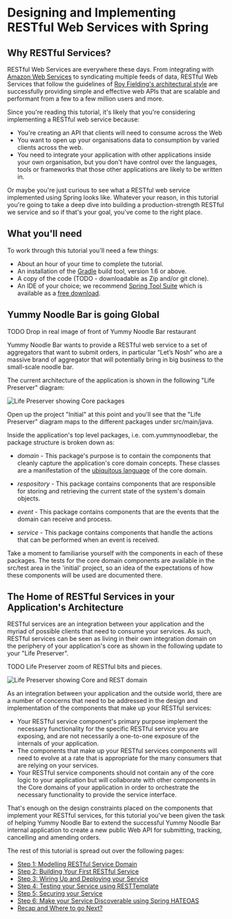 
# Designing and Implementing RESTful Web Services with Spring

## Why RESTful Services?

RESTful Web Services are everywhere these days. From integrating with [Amazon Web Services](http://aws.amazon.com) to syndicating multiple feeds of data, RESTful Web Services that follow the guidelines of [Roy Fielding's architectural style](http://www.ics.uci.edu/~fielding/pubs/dissertation/top.htm) are successfully providing simple and effective web APIs that are scalable and performant from a few to a few million users and more.

Since you're reading this tutorial, it's likely that you're considering implementing a RESTful web service because:

* You're creating an API that clients will need to consume across the Web
* You want to open up your organisations data to consumption by varied clients across the web.
* You need to integrate your application with other applications inside your own organisation, but you don't have control over the languages, tools or frameworks that those other applications are likely to be written in.

Or maybe you're just curious to see what a RESTful web service implemented using Spring looks like. Whatever your reason, in this tutorial you're going to take a deep dive into building a production-strength RESTful we service and so if that's your goal, you've come to the right place. 

## What you'll need

To work through this tutorial you'll need a few things:

* About an hour of your time to complete the tutorial.
* An installation of the [Gradle](http://www.gradle.org) build tool, version 1.6 or above.
* A copy of the code (TODO - downloadable as Zip and/or git clone).
* An IDE of your choice; we recommend [Spring Tool Suite](http://www.springsource.org/sts) which is available as a [free download](http://www.springsource.org/sts).

## Yummy Noodle Bar is going Global
TODO Drop in real image of front of Yummy Noodle Bar restaurant

Yummy Noodle Bar wants to provide a RESTful web service to a set of aggregators that want to submit orders, in particular “Let’s Nosh” who are a massive brand of aggregator that will potentially bring in big business to the small-scale noodle bar.

The current architecture of the application is shown in the following "Life Preserver" diagram:

![Life Preserver showing Core packages](../images/life-preserver-initial.png)

Open up the project "Initial" at this point and you'll see that the "Life Preserver" diagram maps to the different packages under src/main/java. 

Inside the application's top level packages, i.e. com.yummynoodlebar, the package structure is broken down as:

* *domain* - This package's purpose is to contain the components that cleanly capture the application's core domain concepts. These classes are a manifestation of the [ubiquitous language](http://martinfowler.com/bliki/UbiquitousLanguage.html) of the core domain.

* *respository* - This package contains components that are responsible for storing and retrieving the current state of the system's domain objects.

* *event* - This package contains components that are the events that the domain can receive and process.

* *service* - This package contains components that handle the actions that can be performed when an event is received.

Take a moment to familiarise yourself with the components in each of these packages. The tests for the core domain components are available in the src/test area in the 'initial' project, so an idea of the expectations of how these components will be used are documented there.

## The Home of RESTful Services in your Application's Architecture

RESTful services are an integration between your application and the myriad of possible clients that need to consume your services. As such, RESTful services can be seen as living in their own integration domain on the periphery of your application's core as shown in the following update to your "Life Preserver".

TODO Life Preserver zoom of RESTful bits and pieces.

![Life Preserver showing Core and REST domain](../images/life-preserver-rest-domain-intro.png)

As an integration between your application and the outside world, there are a number of concerns that need to be addressed in the design and implementation of the components that make up your RESTful services:

* Your RESTful service component's primary purpose implement the necessary functionality for the specific RESTful service you are exposing, and are not necessarily a one-to-one exposure of the internals of your application.
* The components that make up your RESTful services components will need to evolve at a rate that is appropriate for the many consumers that are relying on your services.
* Your RESTful service components should not contain any of the core logic to your application but will collaborate with other components in the Core domains of your application in order to orchestrate the necessary functionality to provide the service interface.

That's enough on the design constraints placed on the components that implement your RESTful services, for this tutorial you've been given the task of helping Yummy Noodle Bar to extend the successful Yummy Noodle Bar internal application to create a new public Web API for submitting, tracking, cancelling and amending orders.

The rest of this tutorial is spread out over the following pages:

* [Step 1: Modelling RESTful Service Domain](page1/README.md)
* [Step 2: Building Your First RESTful Service](page2/README.md)
* [Step 3: Wiring Up and Deploying your Service](page3/README.md)
* [Step 4: Testing your Service using RESTTemplate](page4/README.md)
* [Step 5: Securing your Service](page5/README.md)
* [Step 6: Make your Service Discoverable using Spring HATEOAS](page6/README.md)
* [Recap and Where to go Next?](page7/README.md)


